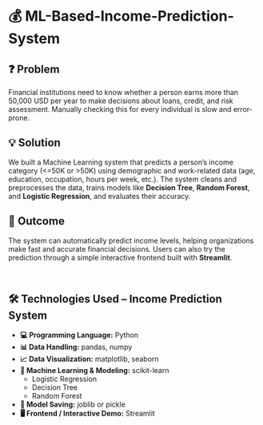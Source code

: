 # 💰 ML-Based-Income-Prediction-System

## ❓ Problem
Financial institutions need to know whether a person earns more than 50,000 USD per year to make decisions about loans, credit, and risk assessment. Manually checking this for every individual is slow and error-prone.

## 💡 Solution
We built a Machine Learning system that predicts a person’s income category (<=50K or >50K) using demographic and work-related data (age, education, occupation, hours per week, etc.). The system cleans and preprocesses the data, trains models like **Decision Tree**, **Random Forest**, and **Logistic Regression**, and evaluates their accuracy.

## 🎯 Outcome
The system can automatically predict income levels, helping organizations make fast and accurate financial decisions. Users can also try the prediction through a simple interactive frontend built with **Streamlit**.

<br>

## 🛠 Technologies Used – Income Prediction System

- **💻 Programming Language:** Python
- **📊 Data Handling:** pandas, numpy
- **📈 Data Visualization:** matplotlib, seaborn
- **🤖 Machine Learning & Modeling:** scikit-learn
  - Logistic Regression
  - Decision Tree
  - Random Forest
- **💾 Model Saving:** joblib or pickle
- **🖥 Frontend / Interactive Demo:** Streamlit
